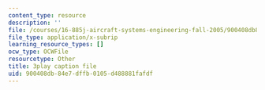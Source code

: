 ```yaml
---
content_type: resource
description: ''
file: /courses/16-885j-aircraft-systems-engineering-fall-2005/900408db84e7dffb0105d488881fafdf_KFOv1WtlAow.srt
file_type: application/x-subrip
learning_resource_types: []
ocw_type: OCWFile
resourcetype: Other
title: 3play caption file
uid: 900408db-84e7-dffb-0105-d488881fafdf
---
```

